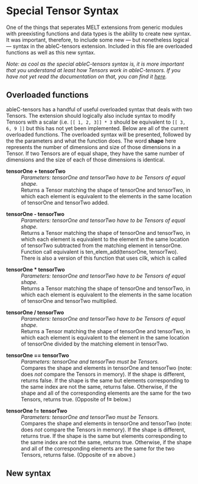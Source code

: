 # Special Tensor Syntax
One of the things that seperates MELT extensions from generic modules with preexisting functions and data types is the ability to create new syntax. It was important, therefore, to include some new — but nonetheless logical — syntax in the ableC-tensors extension. Included in this file are overloaded functions as well as this new syntax. 

*Note: as cool as the special ableC-tensors syntax is, it is more important that you understand at least how Tensors work in ableC-tensors. If you have not yet read the documentation on that, you can find it [here](https://github.umn.edu/melt/ableC-tensors/blob/master/learn_ableC_tensors/tensors_and_intervals.md).*

## Overloaded functions
ableC-tensors has a handful of useful overloaded syntax that deals with two Tensors. The extension should logically also include syntax to modify Tensors with a scalar (i.e. `[[ 1, 2, 3]] * 3` should be equivalent to `[[ 3, 6, 9 ]]` but this has not yet been implemented. Below are all of the current overloaded functions. The overloaded syntax will be presented, followed by the the parameters and what the function does. The word **shape** here represents the number of dimensions and size of those dimensions in a Tensor. If two Tensors are of equal shape, they have the same number of dimensions and the size of each of those dimensions is identical. 


<dl>
<b>tensorOne + tensorTwo</b>
  
  <dd><i>Parameters: tensorOne and tensorTwo have to be Tensors of equal shape.</i></dd>
  <dd>Returns a Tensor matching the shape of tensorOne and tensorTwo, in which each element is equivalent to the elements in the same location of tensorOne and tensorTwo added.</dd>
</dl>

<dl>
<b>tensorOne - tensorTwo</b>
  
  <dd><i>Parameters: tensorOne and tensorTwo have to be Tensors of equal shape.</i></dd>
  <dd>Returns a Tensor matching the shape of tensorOne and tensorTwo, in which each element is equivalent to the element in the same location of tensorTwo subtracted from the matching element in tensorOne.</dd>
  <dd>Function call equivalent is ten_elem_add(tensorOne, tensorTwo). There is also a version of this function that uses cilk, which is called</dd>
</dl>

<dl>
<b>tensorOne * tensorTwo</b>
  
  <dd><i>Parameters: tensorOne and tensorTwo have to be Tensors of equal shape.</i></dd>
  <dd>Returns a Tensor matching the shape of tensorOne and tensorTwo, in which each element is equivalent to the elements in the same location of tensorOne and tensorTwo multiplied.</dd>
</dl>

<dl>
<b>tensorOne / tensorTwo</b>
  
  <dd><i>Parameters: tensorOne and tensorTwo have to be Tensors of equal shape.</i></dd>
  <dd>Returns a Tensor matching the shape of tensorOne and tensorTwo, in which each element is equivalent to the element in the same location of tensorOne divided by the matching element in tensorTwo.</dd>
</dl>

<dl>
<b>tensorOne == tensorTwo</b>
  
  <dd><i>Parameters: tensorOne and tensorTwo must be Tensors.</i></dd>
  <dd>Compares the shape and elements in tensorOne and tensorTwo (note: does <i>not</i> compare the Tensors in memory). If the shape is different, returns false. If the shape is the same but elements corresponding to the same index are not the same, returns false. Otherwise, if the shape and all of the corresponding elements are the same for the two Tensors, returns true. (Opposite of <b>!=</b> below.)</dd>
</dl>

<dl>
<b>tensorOne != tensorTwo</b>
  
  <dd><i>Parameters: tensorOne and tensorTwo must be Tensors.</i></dd>
  <dd>Compares the shape and elements in tensorOne and tensorTwo (note: does <i>not</i> compare the Tensors in memory). If the shape is different, returns true. If the shape is the same but elements corresponding to the same index are not the same, returns true. Otherwise, if the shape and all of the corresponding elements are the same for the two Tensors, returns false. (Opposite of <b>==</b> above.)</dd>
</dl>

## New syntax
